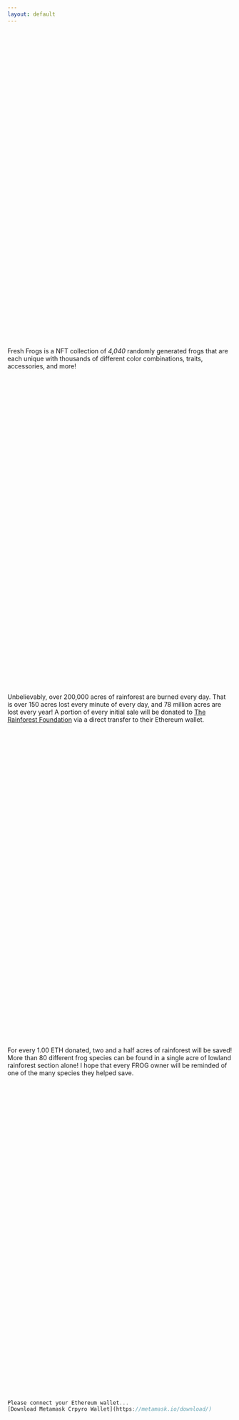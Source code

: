 ```yaml
---
layout: default
---
```


Fresh Frogs is a NFT collection of *4,040* randomly generated frogs that are each unique with thousands of different color combinations, traits, accessories, and more! 

Unbelievably, over 200,000 acres of rainforest are burned every day. That is over 150 acres lost every minute of every day, and 78 million acres are lost every year! A portion of every initial sale will be donated to [The Rainforest Foundation](https://rainforestfoundation.org/) via a direct transfer to their Ethereum wallet.

For every 1.00 ETH donated, two and a half acres of rainforest will be saved! More than 80 different frog species can be found in a single acre of lowland rainforest section alone! I hope that every FROG owner will be reminded of one of the many species they helped save.

```js
Please connect your Ethereum wallet...
[Download Metamask Crpyro Wallet](https://metamask.io/download/)
```
<html>
    <head>
        <style>
            body { display: flex; flex-wrap: wrap; margin: 10px;}
            img { 
                border: 1px solid #ddd;
                border-radius: 4px;
                padding: 5px;
                width: 15px;
            }
        </style>
        <script src="https://cdnjs.cloudflare.com/ajax/libs/web3/1.7.0-rc.0/web3.min.js"></script>
        <script src="https://unpkg.com/f0js/dist/f0.js"></script>
        <script>
            document.addEventListener("DOMContentLoaded", async () => {
            const f0 = new F0();
            await f0.init({
                web3: new Web3(window.ethereum),
                contract: "0x9500aEe4F34681D38D2f53C634b36b9CCc236d10",
            })
            for(let i=1; i<=42; i++) {
                let token = await f0.get(i);
                let el = document.createElement("img")
                el.src = token.converted.image
                document.body.appendChild(el)
            }
            })
        </script>
    </head>
    <body>
    </body>
</html>